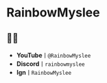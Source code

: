 # RainbowMyslee
## 🌈💊
- **YouTube**ㅣ`@RainbowMyslee`
- **Discord**ㅣ`rainbowmyslee`
- **Ign**ㅣ`RainbowMyslee`
